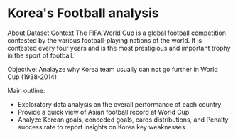 # Korea's Football analysis

About Dataset
Context
The FIFA World Cup is a global football competition contested by the various football-playing nations of the world. It is contested every four years and is the most prestigious and important trophy in the sport of football.

Objective: Analayze why Korea team usually can not go further in World Cup (1938-2014)

Main outline:
- Exploratory data analysis on the overall performance of each country
- Provide a quick view of Asian football record at World Cup
- Analyze Korean goals, conceded goals, cards distributions, and Penalty success rate to report insights on Korea key weaknesses




